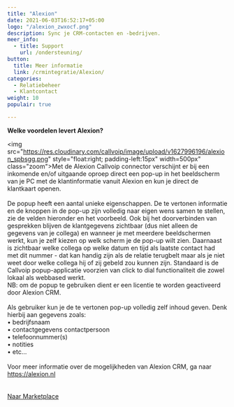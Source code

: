 ```yaml
---
title: "Alexion"
date: 2021-06-03T16:52:17+05:00
logo: "/alexion_zwxocf.png"
description: Sync je CRM-contacten en -bedrijven.
meer_info:
  - title: Support
    url: /ondersteuning/
button:
  title: Meer informatie
  link: /crmintegratie/Alexion/
categories:
  - Relatiebeheer
  - Klantcontact
weight: 10
populair: true

---
```


**Welke voordelen levert Alexion?**

<img src="https://res.cloudinary.com/callvoip/image/upload/v1627996196/alexion_spbsgg.png" style="float:right; padding-left:15px" width=500px" class="zoom">Met de Alexion Callvoip connector verschijnt er bij een inkomende en/of uitgaande oproep direct een pop-up in het beeldscherm van je PC met de klantinformatie vanuit Alexion en kun je direct de klantkaart openen.<br>
<br>
De popup  heeft een aantal unieke eigenschappen. De te vertonen informatie en de knoppen in de pop-up zijn volledig naar eigen wens samen te stellen, zie de velden hieronder en het voorbeeld. Ook bij het doorverbinden van gesprekken blijven de klantgegevens zichtbaar (dus niet alleen de gegevens van je collega) en wanneer je met meerdere beeldschermen werkt, kun je zelf kiezen op welk scherm je de pop-up wilt zien. Daarnaast is zichtbaar welke collega op welke datum en tijd als laatste contact had met dit nummer - dat kan handig zijn als de relatie terugbelt maar als je niet weet door welke collega hij of zij gebeld zou kunnen zijn. Standaard is de Callvoip popup-applicatie voorzien van click to dial functionaliteit die zowel lokaal als webbased werkt. <br>
NB: om de popup te gebruiken dient er een licentie te worden geactiveerd door Alexion CRM.<br>
<br>
Als gebruiker kun je de te vertonen pop-up volledig zelf inhoud geven. Denk hierbij aan gegevens zoals:<br>
&bull; bedrijfsnaam <br>
&bull; contactgegevens contactpersoon <br>
&bull; telefoonnummer(s) <br>
&bull; notities <br>
&bull; etc... <br>
<br>
Voor meer informatie over de mogelijkheden van Alexion CRM, ga naar https://alexion.nl<br>
<br><br><a href="/marketplace" class="button">Naar Marketplace</a>
